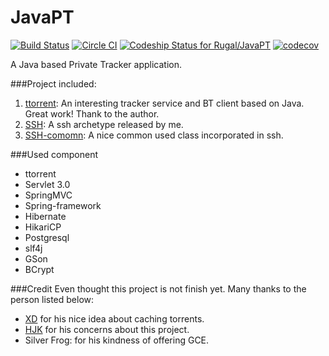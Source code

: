 # JavaPT

[![Build Status](https://travis-ci.org/Rugal/JavaPT.svg?branch=master)](https://travis-ci.org/Rugal/JavaPT)  [![Circle CI](https://circleci.com/gh/Rugal/JavaPT/tree/master.svg?style=svg)](https://circleci.com/gh/Rugal/JavaPT/tree/master) [ ![Codeship Status for Rugal/JavaPT](https://codeship.com/projects/e0a77ce0-5e45-0133-a3a1-7acfb92b9e01/status?branch=master)](https://codeship.com/projects/111337)
[![codecov](https://codecov.io/gh/Rugal/JavaPT/branch/development/graph/badge.svg)](https://codecov.io/gh/Rugal/JavaPT)


A Java based Private Tracker application.

###Project included:  
1. [ttorrent](https://github.com/mpetazzoni/ttorrent): An interesting tracker service and BT client based on Java. Great work! Thank to the author.
2. [SSH](https://github.com/Rugal/springmvc-spring-hibernate): A ssh archetype released by me.  
3. [SSH-comomn](https://github.com/Rugal/ssh-common): A nice common used class incorporated in ssh.


###Used component
* ttorrent
* Servlet 3.0
* SpringMVC
* Spring-framework
* Hibernate
* HikariCP
* Postgresql
* slf4j
* GSon
* BCrypt


###Credit
Even thought this project is not finish yet. Many thanks to the person listed below:

* [XD](https://github.com/myzjutxd) for his nice idea about caching torrents.
* [HJK](https://github.com/orgs/ZJUT/people/0xHJK) for his concerns about this project.
* Silver Frog: for his kindness of offering GCE.

